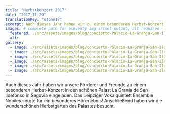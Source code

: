 ```yaml
---
title: "Herbstkonzert 2017"
date: "2017-11-29"
translationKey: "otono17"
excerpt: Auch dieses Jahr haben wir zu einem besonderen Herbst-Konzert in den schönen Palast La Granja de San Ildefonso in Segovia eingeladen.
images: # complete path for eleventy img srcset output, alt required
  featured: ./src/assets/images/blog/concierto-Palacio-La-Granja-San-Ildefonso-2017-22.jpg
  alt:
gallery:
  - image: ./src/assets/images/blog/concierto-Palacio-La-Granja-San-Ildefonso-2017-01.jpg
  - image: ./src/assets/images/blog/concierto-Palacio-La-Granja-San-Ildefonso-2017-02.jpg
  - image: ./src/assets/images/blog/concierto-Palacio-La-Granja-San-Ildefonso-2017-03.jpg
  - image: ./src/assets/images/blog/concierto-Palacio-La-Granja-San-Ildefonso-2017-06.jpg
  - image: ./src/assets/images/blog/concierto-Palacio-La-Granja-San-Ildefonso-2017-20.jpg
  - image: ./src/assets/images/blog/concierto-Palacio-La-Granja-San-Ildefonso-2017-27.jpg
---
```


Auch dieses Jahr haben wir unsere Förderer und Freunde zu einem besonderen Herbst-Konzert in den schönen Palast La Granja de San Ildefonso in Segovia eingeladen. Das Leipziger Vokalquintett Ensemble Nobiles sorgte für ein besonderes Hörerlebnis! Anschließend haben wir die wunderschönen Herbstgärten des Palastes besucht.
